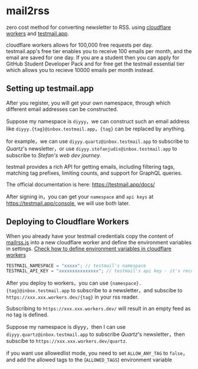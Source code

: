 # mail2rss

zero cost method for converting newsletter to RSS.
using [cloudflare workers](https://workers.cloudflare.com/) and [testmail.app](https://testmail.app/).

cloudflare workers allows for 100,000 free requests per day.  
testmail.app's free tier enables you to receive 100 emails per month, and the email are saved for one day.
If you are a student then you can apply for GitHub Student Developer Pack and for free get the testmail essential tier which allows you to recieve 10000 emails per month instead.

## Setting up testmail.app

After you register, you will get your own namespace, through which different email addresses can be constructed.

Suppose my namespace is `diyyy`，we can construct such an email address like `diyyy.{tag}@inbox.testmail.app`，`{tag}` can be replaced by anything.

for example，we can use `diyyy.quartz@inbox.testmail.app` to subscribe to _Quartz_'s newsletter，or use `diyyy.stefanjudis@inbox.testmail.app` to subscribe to _Stefan's web dev journey_.

testmail provides a rich API for getting emails, including filtering tags, matching tag prefixes, limiting counts, and support for GraphQL queries.

The official documentation is here: <https://testmail.app/docs/>

After signing in，you can get your `namespace` and `api keys` at <https://testmail.app/console>, we will use both later.

## Deploying to Cloudflare Workers

When you already have your testmail credentials copy the content of [mailrss.js](mail2rss.js) into a new cloudflare worker and define the environment variables in settings. [Check how to define environment variables in cloudflare workers](https://developers.cloudflare.com/workers/platform/environment-variables/#environment-variables-via-the-dashboard)

```js
TESTMAIL_NAMESPACE = "xxxxx"; // testmail's namespace
TESTMAIL_API_KEY = "xxxxxxxxxxxxxxx"; // testmail's api key - it's recommended to use encryption for this field
```

After you deploy to workers，you can use `{namespace}.{tag}@inbox.testmail.app` to subscribe to a newsletter，and subscibe to `https://xxx.xxx.workers.dev/{tag}` in your rss reader.

Subscribing to `https://xxx.xxx.workers.dev/` will result in an empty feed as no tag is defined.

Suppose my namespace is diyyy，then I can use `diyyy.quartz@inbox.testmail.app` to subscribe _Quartz_'s newsletter，then subscibe to `https://xxx.xxx.workers.dev/quartz`.

if you want use allowedlist mode, you need to set `ALLOW_ANY_TAG` to `false`，and add the allowed tags to the (`ALLOWED_TAGS`) environment variable
